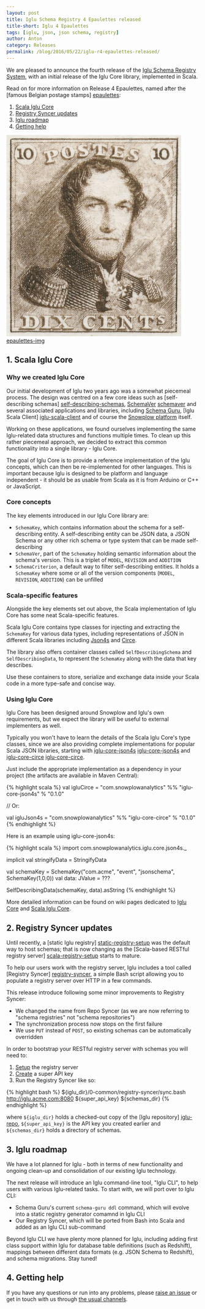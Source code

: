```yaml
---
layout: post
title: Iglu Schema Registry 4 Epaulettes released
title-short: Iglu 4 Epaulettes
tags: [iglu, json, json schema, registry]
author: Anton
category: Releases
permalink: /blog/2016/05/22/iglu-r4-epaulettes-released/
---
```


We are pleased to announce the fourth release of the [Iglu Schema Registry System][iglu-repo], with an initial release of the Iglu Core library, implemented in Scala.

Read on for more information on Release 4 Epaulettes, named after the [famous Belgian postage stamps] [epaulettes]:

1. [Scala Iglu Core](/blog/2016/05/22/iglu-r4-epaulettes-released/#core)
2. [Registry Syncer updates](/blog/2016/05/22/iglu-r4-epaulettes-released/#syncer)
3. [Iglu roadmap](/blog/2016/05/22/iglu-r4-epaulettes-released/#roadmap)
4. [Getting help](/blog/2016/05/22/iglu-r4-epaulettes-released/#help)

![epaulettes-img] [epaulettes-img]

<!--more-->

<h2 id="iglu-core">1. Scala Iglu Core</h2>

<h3 id="iglu-core-why">Why we created Iglu Core</h3>

Our initial development of Iglu two years ago was a somewhat piecemeal process. The design was centred on a few core ideas such as [self-describing schemas] [self-describing-schemas], [SchemaVer] [schemaver] and several associated applications and libraries, including [Schema Guru][schema-guru], [Iglu Scala Client] [iglu-scala-client] and of course the [Snowplow platform][snowplow] itself.

Working on these applications, we found ourselves implementing the same Iglu-related data structures and functions multiple times. To clean up this rather piecemeal approach, we decided to extract this common functionality into a single library - Iglu Core.

The goal of Iglu Core is to provide a reference implementation of the Iglu concepts, which can then be re-implemented for other languages. This is important because Iglu is designed to be platform and language independent - it should be as usable from Scala as it is from Arduino or C++ or JavaScript.

<h3 id="iglu-core-core">Core concepts</h3>

The key elements introduced in our Iglu Core library are:

* `SchemaKey`, which contains information about the schema for a self-describing entity. A self-describing entity can be JSON data, a JSON Schema or any other rich schema or type system that can be made self-describing
* `SchemaVer`, part of the `SchemaKey` holding semantic information about the schema's version. This is a triplet of `MODEL`, `REVISION` and `ADDITION`
* `SchemaCriterion`, a default way to filter self-describing entities. It holds a `SchemaKey` where some or all of the version components (`MODEL`, `REVISION`, `ADDITION`) can be unfilled

<h3 id="iglu-core-scala">Scala-specific features</h3>

Alongside the key elements set out above, the Scala implementation of Iglu Core has some neat Scala-specific features.

Scala Iglu Core contains type classes for injecting and extracting the `SchemaKey` for various data types, including representations of JSON in different Scala libraries including [Json4s][json4s] and [Circe][circe].

The library also offers container classes called `SelfDescribingSchema` and `SelfDescribingData`, to represent the `SchemaKey` along with the data that key describes.

Use these containers to store, serialize and exchange data inside your Scala code in a more type-safe and concise way.

<h3 id="iglu-core-usage">Using Iglu Core</h3>

Iglu Core has been designed around Snowplow and Iglu's own requirements, but we expect the library will be useful to external implementers as well.

Typically you won't have to learn the details of the Scala Iglu Core's type classes, since we are also providing complete implementations for popular Scala JSON libraries, starting with [iglu-core-json4s] [iglu-core-json4s] and [iglu-core-circe] [iglu-core-circe].

Just include the appropriate implementation as a dependency in your project (the artifacts are available in Maven Central):

{% highlight scala %}
val igluCirce = "com.snowplowanalytics" %% "iglu-core-json4s"  % "0.1.0"

// Or:

val igluJson4s = "com.snowplowanalytics" %% "iglu-core-circe"  % "0.1.0"
{% endhighlight %}

Here is an example using iglu-core-json4s:

{% highlight scala %}
import com.snowplowanalytics.iglu.core.json4s._

implicit val stringifyData = StringifyData

val schemaKey = SchemaKey("com.acme", "event", "jsonschema", SchemaKey(1,0,0))
val data: JValue = ???

SelfDescribingData(schemaKey, data).asString
{% endhighlight %}

More detailed information can be found on wiki pages dedicated to [Iglu Core][iglu-core] and [Scala Iglu Core][scala-iglu-core].

<h2 id="syncer">2. Registry Syncer updates</h2>

Until recently, a [static Iglu registry] [static-registry-setup] was the default way to host schemas; that is now changing as the [Scala-based RESTful registry server] [scala-registry-setup] starts to mature.

To help our users work with the registry server, Iglu includes a tool called [Registry Syncer] [registry-syncer], a simple Bash script allowing you to populate a registry server over HTTP in a few commands.

This release introduce following some minor improvements to Registry Syncer:

* We changed the name from Repo Syncer (as we are now referring to "schema registries" not "schema repositories")
* The synchronization process now stops on the first failure
* We use `PUT` instead of `POST`, so existing schemas can be automatically overridden

In order to bootstrap your RESTful registry server with schemas you will need to:

1. [Setup][scala-registry-setup] the registry server
2. [Create][super-api-key] a super API key
3. Run the Registry Syncer like so:

{% highlight bash %}
${iglu_dir}/0-common/registry-syncer/sync.bash http://iglu.acme.com:8080 ${super_api_key} ${schemas_dir}
{% endhighlight %}

where `${iglu_dir}` holds a checked-out copy of the [Iglu repository] [iglu-repo], `${super_api_key}` is the API key you created earlier and `${schemas_dir}` holds a directory of schemas.

<h2 id="roadmap">3. Iglu roadmap</h2>

We have a lot planned for Iglu - both in terms of new functionality and ongoing clean-up and consolidation of our existing Iglu technology.

The next release will introduce an Iglu command-line tool, "Iglu CLI", to help users with various Iglu-related tasks. To start with, we will port over to Iglu CLI:

* Schema Guru's current `schema-guru ddl` command, which will evolve into a static registry generator comamnd in Iglu CLI
* Our Registry Syncer, which will be ported from Bash into Scala and added as an Iglu CLI sub-command

Beyond Iglu CLI we have plenty more planned for Iglu, including adding first class support within Iglu for database table definitions (such as Redshift), mappings between different data formats (e.g. JSON Schema to Redshift), and schema migrations. Stay tuned!

<h2 id="help">4. Getting help</h2>

If you have any questions or run into any problems, please [raise an issue][issues] or get in touch with us through [the usual channels][talk-to-us].

[epaulettes]: https://en.wikipedia.org/wiki/Epaulettes_(stamp)
[epaulettes-img]: /assets/img/blog/2016/05/epaulette.jpg

[snowplow]: https://github.com/snowplow/snowplow
[schema-guru]: https://github.com/snowplow/schema-guru
[iglu-scala-client]: https://github.com/snowplow/iglu-scala-client
[json4s]: http://json4s.org/
[circe]: https://github.com/travisbrown/circe

[self-describing-schemas]: https://github.com/snowplow/iglu/wiki/Self-describing-JSON-Schemas
[schemaver]: https://github.com/snowplow/iglu/wiki/SchemaVer
[iglu-core]: https://github.com/snowplow/iglu/wiki/Iglu-core
[scala-iglu-core]: https://github.com/snowplow/iglu/wiki/Scala-iglu-core
[iglu-core-json4s]: http://search.maven.org/#search|ga|1|iglu-core-json4s
[iglu-core-circe]: http://search.maven.org/#search|ga|1|iglu-core-circe

[static-registry-setup]: https://github.com/snowplow/iglu/wiki/Static-repo-setup
[scala-registry-setup]: https://github.com/snowplow/iglu/wiki/Scala-repo-server-setup
[super-api-key]: https://github.com/snowplow/iglu/wiki/Create-the-super-API-key

[registry-syncer]: https://github.com/snowplow/iglu/master/0-common/registry-syncer

[iglu-repo]: https://github.com/snowplow/iglu
[issues]: https://github.com/snowplow/snowplow/iglu
[talk-to-us]: https://github.com/snowplow/snowplow/wiki/Talk-to-us
